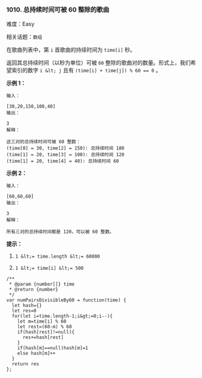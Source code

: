 ### 1010. 总持续时间可被 60 整除的歌曲

难度：Easy

相关话题：`数组`

在歌曲列表中，第  `i`  首歌曲的持续时间为  `time[i]`  秒。



返回其总持续时间（以秒为单位）可被  `60`  整除的歌曲对的数量。形式上，我们希望索引的数字 `i &lt; j`  且有 `(time[i] + time[j]) % 60 == 0` 。







 **示例 1：** 





```
输入：

[30,20,150,100,40]
输出：

3
解释：

这三对的总持续时间可被 60 整数：
(time[0] = 30, time[2] = 150): 总持续时间 180
(time[1] = 20, time[3] = 100): 总持续时间 120
(time[1] = 20, time[4] = 40): 总持续时间 60

```

 **示例 2：** 





```
输入：

[60,60,60]
输出：

3
解释：

所有三对的总持续时间都是 120，可以被 60 整数。

```





 **提示：** 





1.  `1 &lt;= time.length &lt;= 60000` 

2.  `1 &lt;= time[i] &lt;= 500` 






```
/**
 * @param {number[]} time
 * @return {number}
 */
var numPairsDivisibleBy60 = function(time) {
  let hash={}
  let res=0
  for(let i=time.length-1;i&gt;=0;i--){
    let m=time[i] % 60
    let rest=(60-m) % 60
    if(hash[rest]!=null){
      res+=hash[rest]
    }
    if(hash[m]==null)hash[m]=1
    else hash[m]++
  }
  return res
};



```
